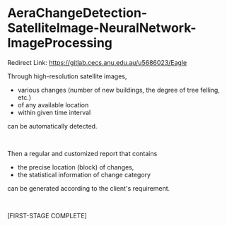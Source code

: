 # AeraChangeDetection-SatelliteImage-NeuralNetwork-ImageProcessing
 Redirect Link: https://gitlab.cecs.anu.edu.au/u5686023/Eagle
 
 
 Through high-resolution satellite images, 
  - various changes (number of new buildings, the degree of tree felling, etc.) 
  - of any available location 
  - within given time interval
  
 can be automatically detected.
 
 <br>
 
 Then a regular and customized report that contains
  - the precise location (block) of changes,
  - the statistical information of change category
  
 can be generated according to the client's requirement.

<br>

[FIRST-STAGE COMPLETE]
